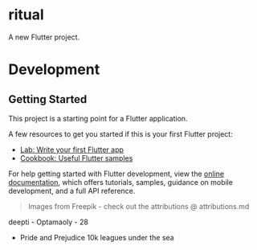 # ritual

A new Flutter project.

# Development

## Getting Started

This project is a starting point for a Flutter application.

A few resources to get you started if this is your first Flutter project:

- [Lab: Write your first Flutter app](https://docs.flutter.dev/get-started/codelab)
- [Cookbook: Useful Flutter samples](https://docs.flutter.dev/cookbook)

For help getting started with Flutter development, view the
[online documentation](https://docs.flutter.dev/), which offers tutorials,
samples, guidance on mobile development, and a full API reference.


> Images from Freepik - check out the attributions @ attributions.md

deepti - Optamaoly - 28

- Pride and Prejudice
10k leagues under the sea
